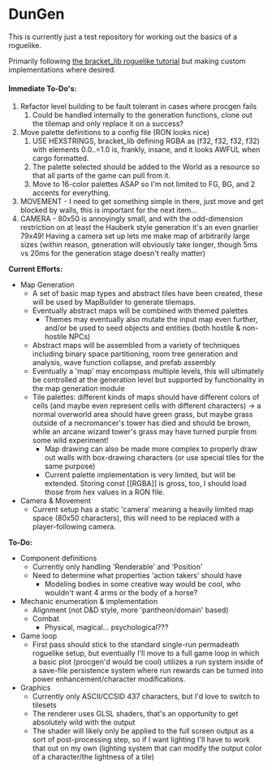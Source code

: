 # DunGen

This is currently just a test repository for working out the basics of a roguelike.

Primarily following [the bracket_lib roguelike tutorial](https://bfnightly.bracketproductions.com/rustbook) but making custom implementations where desired.

#### Immediate To-Do's:
1. Refactor level building to be fault tolerant in cases where procgen fails
    1. Could be handled internally to the generation functions, clone out the tilemap and only replace it on a success?
2. Move palette definitions to a config file (RON looks nice)
    1. USE HEXSTRINGS, bracket_lib defining RGBA as (f32, f32, f32, f32) with elements 0.0..=1.0 is, frankly, insane, and it looks AWFUL when cargo formatted.
    2. The palette selected should be added to the World as a resource so that all parts of the game can pull from it.
    3. Move to 16-color palettes ASAP so I'm not limited to FG, BG, and 2 accents for everything.
3. MOVEMENT - I need to get something simple in there, just move and get blocked by walls, this is important for the next item...
4. CAMERA - 80x50 is annoyingly small, and with the odd-dimension restriction on at least the Hauberk style generation it's an even gnarlier 79x49!  Having a camera set up lets me make map of arbitrarily large sizes (within reason, generation will obviously take longer, though 5ms vs 20ms for the generation stage doesn't really matter)


**Current Efforts:**
* Map Generation
  * A set of basic map types and abstract tiles have been created, these will be used by MapBuilder to generate tilemaps.
  * Eventually abstract maps will be combined with themed palettes
    * Themes may eventually also mutate the input map even further, and/or be used to seed objects and entities (both hostile & non-hostile NPCs)
  * Abstract maps will be assembled from a variety of techniques including binary space partitioning, room tree generation and analysis, wave function collapse, and prefab assembly
  * Eventually a 'map' may encompass multiple levels, this will ultimately be controlled at the generation level but supported by functionality in the map generation module
  * Tile palettes: different kinds of maps should have different colors of cells (and maybe even represent cells with different characters) -> a normal overworld area should have green grass, but maybe grass outside of a necromancer's tower has died and should be brown, while an arcane wizard tower's grass may have turned purple from some wild experiment!
    * Map drawing can also be made more complex to properly draw out walls with box-drawing characters (or use special tiles for the same purpose)
    * Current palette implementation is very limited, but will be extended.  Storing const [[RGBA]] is gross, too, I should load those from hex values in a RON file.
* Camera & Movement
  * Current setup has a static 'camera' meaning a heavily limited map space (80x50 characters), this will need to be replaced with a player-following camera.

**To-Do:**
* Component definitions
  * Currently only handling 'Renderable' and 'Position'
  * Need to determine what properties 'action takers' should have
    * Modeling bodies in some creative way would be cool, who wouldn't want 4 arms or the body of a horse?
* Mechanic enumeration & implementation
  * Alignment (not D&D style, more 'pantheon/domain' based)
  * Combat
    * Physical, magical... psychological???
* Game loop
  * First pass should stick to the standard single-run permadeath roguelike setup, but eventually I'll move to a full game loop in which a basic plot (procgen'd would be cool) utilizes a run system inside of a save-file persistence system where run rewards can be turned into power enhancement/character modifications.
* Graphics
  * Currently only ASCII/CCSID 437 characters, but I'd love to switch to tilesets
  * The renderer uses GLSL shaders, that's an opportunity to get absolutely wild with the output
  * The shader will likely only be applied to the full screen output as a sort of post-processing step, so if I want lighting I'll have to work that out on my own (lighting system that can modify the output color of a character/the lightness of a tile)
